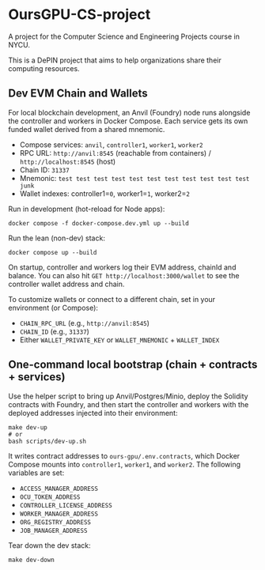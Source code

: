 # OursGPU-CS-project
A project for the Computer Science and Engineering Projects course in NYCU.

This is a DePIN project that aims to help organizations share their computing resources.

## Dev EVM Chain and Wallets

For local blockchain development, an Anvil (Foundry) node runs alongside the controller and workers in Docker Compose. Each service gets its own funded wallet derived from a shared mnemonic.

- Compose services: `anvil`, `controller1`, `worker1`, `worker2`
- RPC URL: `http://anvil:8545` (reachable from containers) / `http://localhost:8545` (host)
- Chain ID: `31337`
- Mnemonic: `test test test test test test test test test test test junk`
- Wallet indexes: controller1=`0`, worker1=`1`, worker2=`2`

Run in development (hot-reload for Node apps):

```
docker compose -f docker-compose.dev.yml up --build
```

Run the lean (non-dev) stack:

```
docker compose up --build
```

On startup, controller and workers log their EVM address, chainId and balance. You can also hit `GET http://localhost:3000/wallet` to see the controller wallet address and chain.

To customize wallets or connect to a different chain, set in your environment (or Compose):

- `CHAIN_RPC_URL` (e.g., `http://anvil:8545`)
- `CHAIN_ID` (e.g., `31337`)
- Either `WALLET_PRIVATE_KEY` or `WALLET_MNEMONIC` + `WALLET_INDEX`

## One-command local bootstrap (chain + contracts + services)

Use the helper script to bring up Anvil/Postgres/Minio, deploy the Solidity contracts with Foundry, and then start the controller and workers with the deployed addresses injected into their environment:

```
make dev-up
# or
bash scripts/dev-up.sh
```

It writes contract addresses to `ours-gpu/.env.contracts`, which Docker Compose mounts into `controller1`, `worker1`, and `worker2`. The following variables are set:

- `ACCESS_MANAGER_ADDRESS`
- `OCU_TOKEN_ADDRESS`
- `CONTROLLER_LICENSE_ADDRESS`
- `WORKER_MANAGER_ADDRESS`
- `ORG_REGISTRY_ADDRESS`
- `JOB_MANAGER_ADDRESS`

Tear down the dev stack:

```
make dev-down
```
